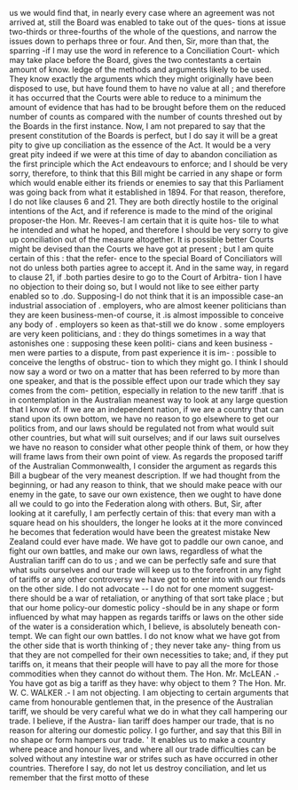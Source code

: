 us we would find that, in nearly every case where an agreement was not arrived at, still the Board was enabled to take out of the ques- tions at issue two-thirds or three-fourths of the whole of the questions, and narrow the issues down to perhaps three or four. And then, Sir, more than that, the sparring -if I may use the word in reference to a Conciliation Court- which may take place before the Board, gives the two contestants a certain amount of know. ledge of the methods and arguments likely to be used. They know exactly the arguments which they might originally have been disposed to use, but have found them to have no value at all ; and therefore it has occurred that the Courts were able to reduce to a minimum the amount of evidence that has had to be brought before them on the reduced number of counts as compared with the number of counts threshed out by the Boards in the first instance. Now, I am not prepared to say that the present constitution of the Boards is perfect, but I do say it will be a great pity to give up conciliation as the essence of the Act. It would be a very great pity indeed if we were at this time of day to abandon conciliation as the first principle which the Act endeavours to enforce; and I should be very sorry, therefore, to think that this Bill might be carried in any shape or form which would enable either its friends or enemies to say that this Parliament was going back from what it established in 1894. For that reason, therefore, I do not like clauses 6 and 21. They are both directly hostile to the original intentions of the Act, and if reference is made to the mind of the original proposer-the Hon. Mr. Reeves-I am certain that it is quite hos- tile to what he intended and what he hoped, and therefore I should be very sorry to give up conciliation out of the measure altogether. It is possible better Courts might be devised than the Courts we have got at present ; but I am quite certain of this : that the refer- ence to the special Board of Conciliators will not do unless both parties agree to accept it. And in the same way, in regard to clause 21, if .both parties desire to go to the Court of Arbitra- tion I have no objection to their doing so, but I would not like to see either party enabled so to .do. Supposing-I do not think that it is an impossible case-an industrial association of . employers, who are almost keener politicians than they are keen business-men-of course, it .is almost impossible to conceive any body of . employers so keen as that-still we do know . some employers are very keen politicians, and : they do things sometimes in a way that astonishes one : supposing these keen politi- cians and keen business - men were parties to a dispute, from past experience it is im- : possible to conceive the lengths of obstruc- tion to which they might go. I think I should now say a word or two on a matter that has been referred to by more than one speaker, and that is the possible effect upon our trade which they say comes from the com- petition, especially in relation to the new tariff .that is in contemplation in the Australian meanest way to look at any large question that I know of. If we are an independent nation, if we are a country that can stand upon its own bottom, we have no reason to go elsewhere to get our politics from, and our laws should be regulated not from what would suit other countries, but what will suit ourselves; and if our laws suit ourselves we have no reason to consider what other people think of them, or how they will frame laws from their own point of view. As regards the proposed tariff of the Australian Commonwealth, I consider the argument as regards this Bill a bugbear of the very meanest description. If we had thought from the beginning, or had any reason to think, that we should make peace with our enemy in the gate, to save our own existence, then we ought to have done all we could to go into the Federation along with others. But, Sir, after looking at it carefully, I am perfectly certain of this: that every man with a square head on his shoulders, the longer he looks at it the more convinced he becomes that federation would have been the greatest mistake New Zealand could ever have made. We have got to paddle our own canoe, and fight our own battles, and make our own laws, regardless of what the Australian tariff can do to us ; and we can be perfectly safe and sure that what suits ourselves and our trade will keep us to the forefront in any fight of tariffs or any other controversy we have got to enter into with our friends on the other side. I do not advocate -- I do not for one moment suggest-there should be a war of retaliation, or anything of that sort take place ; but that our home policy-our domestic policy -should be in any shape or form influenced by what may happen as regards tariffs or laws on the other side of the water is a consideration which, I believe, is absolutely beneath con- tempt. We can fight our own battles. I do not know what we have got from the other side that is worth thinking of ; they never take any- thing from us that they are not compelled for their own necessities to take; and, if they put tariffs on, it means that their people will have to pay all the more for those commodities when they cannot do without them. The Hon. Mr. McLEAN .- You have got as big a tariff as they have: why object to them ? The Hon. Mr. W. C. WALKER .- I am not objecting. I am objecting to certain arguments that came from honourable gentlemen that, in the presence of the Australian tariff, we should be very careful what we do in what they call hampering our trade. I believe, if the Austra- lian tariff does hamper our trade, that is no reason for altering our domestic policy. I go further, and say that this Bill in no shape or form hampers our trade. ' It enables us to make a country where peace and honour lives, and where all our trade difficulties can be solved without any intestine war or strifes such as have occurred in other countries. Therefore I say, do not let us destroy conciliation, and let us remember that the first motto of these 